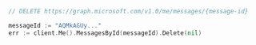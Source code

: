 <!-- markdownlint-disable MD041 -->

```go
// DELETE https://graph.microsoft.com/v1.0/me/messages/{message-id}

messageId := "AQMkAGUy..."
err := client.Me().MessagesById(messageId).Delete(nil)
```
